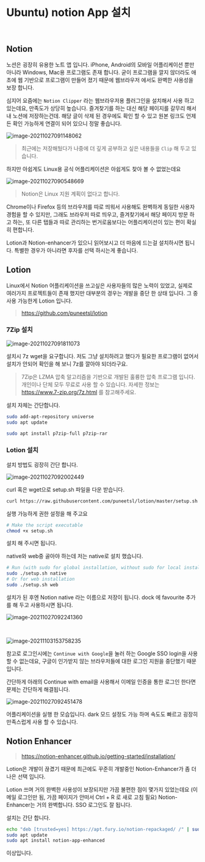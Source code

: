 # Ubuntu) notion App 설치

​	

## Notion

노션은 굉장히 유용한 노트 앱 입니다. iPhone, Android의 모바일 어플리케이션 뿐만 아니라 Windows, Mac용 프로그램도 존재 합니다. 굳이 프로그램을 깔지 않더라도 애초에 웹 기반으로 프로그램이 만들어 졌기 때문에 웹브라우저 에서도 완벽한 사용성을 보장 합니다. 

심지어 요즘에는 `Notion Clipper` 라는 웹브라우저용 플러그인을 설치해서 사용 하고 있는데요, 만족도가 상당히 높습니다. 즐겨찾기를 하는 대신 해당 페이지를 갈무리 해서 내 노션에 저장하는건데. 해당 글이 삭제 된 경우에도 확인 할 수 있고 원본 링크도 언제든 확인 가능하게 연결이 되어 있으니 정말 좋습니다.

![image-20211027091148062](https://raw.githubusercontent.com/Shane-Park/mdblog/main/OS/linux/ubuntu/notion.assets/image-20211027091148062.png)

> 최근에는 저장해뒀다가 나중에 더 깊게 공부하고 싶은 내용들을 `Clip` 해 두고 있습니다.

하지만 아쉽게도 Linux용 공식 어플리케이션은 아쉽게도 찾아 볼 수 없었는데요

![image-20211027090548669](https://raw.githubusercontent.com/Shane-Park/mdblog/main/OS/linux/ubuntu/notion.assets/image-20211027090548669.png)

> Notion은 Linux 지원 계획이 없다고 합니다.

Chrome이나 Firefox 등의 브라우저를 따로 띄워서 사용해도 완벽하게 동일한 사용자 경험을 할 수 있지만, 그래도 브라우저 따로 띄우고, 즐겨찾기에서 해당 페이지 방문 하고 하는, 또 다른 탭들과 따로 관리하는 번거로움보다는 어플리케이션이 있는 편이 확실히 편합니다.

Lotion과 Notion-enhancer가 있으니 읽어보시고 더 마음에 드는걸 설치하시면 됩니다. 특별한 경우가 아니라면 후자를 선택 하시는게 좋습니다.

## Lotion

Linux에서 Notion 어플리케이션을 쓰고싶은 사용자들의 많은 노력이 있었고, 실제로 여러가지 프로젝트들이 존재 했지만 대부분의 경우는 개발을 중단 한 상태 입니다. 그 중 사용 가능한게 Lotion 입니다.

> https://github.com/puneetsl/lotion

### 7Zip 설치

![image-20211027091811073](https://raw.githubusercontent.com/Shane-Park/mdblog/main/OS/linux/ubuntu/notion.assets/image-20211027091811073.png)

설치시 7z wget을 요구합니다. 저도 그냥 설치하려고 했다가 필요한 프로그램이 없어서 설치가 안되어 확인을 해 보니 7z를 깔아야 되더라구요.

> 7Zip은 LZMA 압축 알고리즘을 기반으로 개발된 훌륭한 압축 프로그램 입니다. 개인이나 단체 모두 무료로 사용 할 수 있습니다. 자세한 정보는 https://www.7-zip.org/7z.html 를 참고해주세요.

설치 자체는 간단합니다.

```bash
sudo add-apt-repository universe
sudo apt update
```

```bash
sudo apt install p7zip-full p7zip-rar
```

### Lotion 설치

설치 방법도 굉장히 간단 합니다.

![image-20211027092002449](https://raw.githubusercontent.com/Shane-Park/mdblog/main/OS/linux/ubuntu/notion.assets/image-20211027092002449.png)

curl 혹은 wget으로 setup.sh 파일을 다운 받습니다.

```bash
curl https://raw.githubusercontent.com/puneetsl/lotion/master/setup.sh > setup.sh
```

실행 가능하게 권한 설정을 해 주고요

```bash
# Make the script executable
chmod +x setup.sh

```

설치 해 주시면 됩니다.

 native와 web중 골아야 하는데 저는 native로 설치 했습니다.

```bash
# Run (with sudo for global installation, without sudo for local installation)
sudo ./setup.sh native
# Or for web installation
sudo ./setup.sh web

```

설치가 된 후엔 Notion native 라는 이름으로 저장이 됩니다. dock 에 favourite 추가를 해 두고 사용하시면 됩니다.

![image-20211027092241360](https://raw.githubusercontent.com/Shane-Park/mdblog/main/OS/linux/ubuntu/notion.assets/image-20211027092241360.png)

​		

![image-20211103153758235](https://raw.githubusercontent.com/Shane-Park/mdblog/main/OS/linux/ubuntu/notion.assets/image-20211103153758235.png)

참고로 로그인시에는 `Continue with Google`을 눌러 하는 Google SSO login을 사용할 수 없는데요, 구글이 인가받지 않는 브라우저들에 대한 로그인 지원을 중단했기 때문입니다.

간단하게 아래의 Continue with email을 사용해서 이메일 인증을 통한 로그인 한다면 문제는 간단하게 해결됩니다.				

![image-20211027092451478](https://raw.githubusercontent.com/Shane-Park/mdblog/main/OS/linux/ubuntu/notion.assets/image-20211027092451478.png)

어플리케이션을 실행 한 모습입니다. dark 모드 설정도 가능 하며 속도도 빠르고 굉장히 만족스럽게 사용 할 수 있습니다. 

## Notion Enhancer

> https://notion-enhancer.github.io/getting-started/installation/

Lotion은 개발이 끊겼기 때문에 최근에도 꾸준히 개발중인 Notion-Enhancer가 좀 더 나은 선택 입니다.

Lotion 쓰며 거의 완벽한 사용성이 보장되지만 가끔 불편한 점이 몇가지 있었는데요 (이메일 로그인만 됨, 가끔 페이지가 안떠서 Ctrl + R 로 새로 고침 필요)  Notion-Enhancer는 거의 완벽합니다. SSO 로그인도 잘 됩니다.

설치는 간단 합니다.

```bash
echo "deb [trusted=yes] https://apt.fury.io/notion-repackaged/ /" | sudo tee /etc/apt/sources.list.d/notion-repackaged.list
sudo apt update
sudo apt install notion-app-enhanced
```

이상입니다.